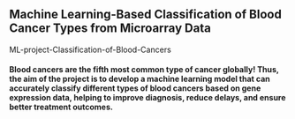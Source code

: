 ## Machine Learning-Based Classification of Blood Cancer Types from Microarray Data
ML-project-Classification-of-Blood-Cancers

#### Blood cancers are the fifth most common type of cancer globally! Thus, the aim of the project is to develop a machine learning model that can accurately classify different types of blood cancers based on gene expression data, helping to improve diagnosis, reduce delays, and ensure better treatment outcomes.
